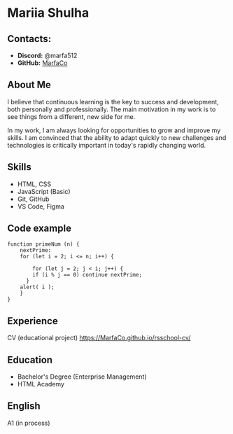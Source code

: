 

# Mariia Shulha


## Contacts:
- **Discord:** @marfa512
- **GitHub:** [MarfaCo](https://github.com/MarfaCo)


## About Me

I believe that continuous learning is the key to success and development, both personally and professionally. The main motivation in my work is to see things from a different, new side for me.

In my work, I am always looking for opportunities to grow and improve my skills. I am convinced that the ability to adapt quickly to new challenges and technologies is critically important in today's rapidly changing world.


## Skills

- HTML, CSS
- JavaScript (Basic)
- Git, GitHub
- VS Code, Figma


## Code example


```
function primeNum (n) {
	nextPrime:
	for (let i = 2; i <= n; i++) {

		for (let j = 2; j < i; j++) {
		if (i % j == 0) continue nextPrime;
	  }
	alert( i );
	}
}
```


## Experience

CV (educational project)
https://MarfaCo.github.io/rsschool-cv/


## Education

- Bachelor's Degree (Enterprise Management)
- HTML Academy


## English

A1 (in process)